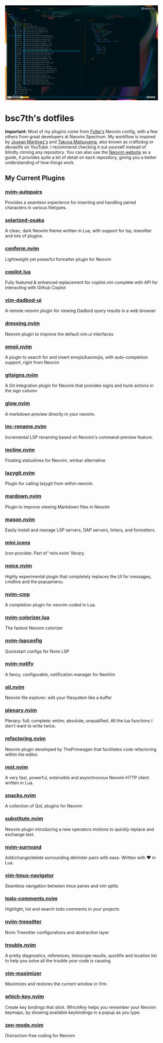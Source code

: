 ![bsc7th-neovim](assets/bsc7th-neovim.jpg)

# bsc7th's dotfiles

**Important**: Most of my plugins come from [Folke's](https://github.com/folke) Neovim config, with a few others from great developers at Neovim Spectrum. My workflow is inspired by [Josean Martinez's](https://github.com/josean-dev?tab=repositories) and [Takuya Matsuyama](https://github.com/craftzdog), also known as craftzdog or devaslife on YouTube. I recommend checking it out yourself instead of blindly cloning any repository. You can also use the [Neovim website](https://neovim.io/) as a guide, it provides quite a bit of detail on each repository, giving you a better understanding of how things work.

## My Current Plugins

### [nvim-autopairs](https://dotfyle.com/plugins/windwp/nvim-autopairs)

Provides a seamless experience for inserting and handling paired characters in various filetypes.

### [solarized-osaka](https://dotfyle.com/plugins/craftzdog/solarized-osaka.nvim)

A clean, dark Neovim theme written in Lua, with support for lsp, treesitter and lots of plugins.

### [conform.nvim](https://dotfyle.com/plugins/stevearc/conform.nvim)

Lightweight yet powerful formatter plugin for Neovim

### [copilot.lua](https://dotfyle.com/plugins/zbirenbaum/copilot.lua)

Fully featured & enhanced replacement for copilot.vim complete with API for interacting with Github Copilot

### [vim-dadbod-ui](https://github.com/bsc7th/dotfiles/blob/main/nvim/lua/bsc7th/plugins/dadbod-ui.lua)

A remote neovim plugin for viewing Dadbod query results in a web browser

### [dressing.nvim](https://dotfyle.com/plugins/stevearc/dressing.nvim)

Neovim plugin to improve the default vim.ui interfaces

### [emoji.nvim](https://dotfyle.com/plugins/allaman/emoji.nvim)

A plugin to search for and insert emojis/kaomojis, with auto-completion support, right from Neovim

### [gitsigns.nvim](https://dotfyle.com/plugins/lewis6991/gitsigns.nvim)

A Git integration plugin for Neovim that provides signs and hunk actions in the sign column

### [glow.nvim](https://dotfyle.com/plugins/ellisonleao/glow.nvim)

A markdown preview directly in your neovim.

### [inc-rename.nvim](https://dotfyle.com/plugins/smjonas/inc-rename.nvim)

Incremental LSP renaming based on Neovim's command-preview feature.

### [incline.nvim](https://dotfyle.com/plugins/b0o/incline.nvim)

Floating statuslines for Neovim, winbar alternative

### [lazygit.nvim](https://dotfyle.com/plugins/kdheepak/lazygit.nvim)

Plugin for calling lazygit from within neovim.

### [mardown.nvim](https://dotfyle.com/plugins/MeanderingProgrammer/markdown.nvim)

Plugin to improve viewing Markdown files in Neovim

### [mason.nvim](https://dotfyle.com/plugins/williamboman/mason.nvim)

Easily install and manage LSP servers, DAP servers, linters, and formatters.

### [mini.icons](https://dotfyle.com/plugins/echasnovski/mini.icons)

Icon provider. Part of 'mini.nvim' library.

### [noice.nvim](https://dotfyle.com/plugins/folke/noice.nvim)

Highly experimental plugin that completely replaces the UI for messages, cmdline and the popupmenu.

### [nvim-cmp](https://dotfyle.com/plugins/hrsh7th/nvim-cmp)

A completion plugin for neovim coded in Lua.

### [nvim-colorizer.lua](https://dotfyle.com/plugins/catgoose/nvim-colorizer.lua)

The fastest Neovim colorizer

### [nvim-lspconfig](https://dotfyle.com/plugins/neovim/nvim-lspconfig)

Quickstart configs for Nvim LSP

### [nvim-notify](https://dotfyle.com/plugins/rcarriga/nvim-notify)

A fancy, configurable, notification manager for NeoVim

### [oil.nvim](https://dotfyle.com/plugins/stevearc/oil.nvim)

Neovim file explorer: edit your filesystem like a buffer

### [plenary.nvim](https://dotfyle.com/plugins/nvim-lua/plenary.nvim)

Plenary: full; complete; entire; absolute; unqualified. All the lua functions I don't want to write twice.

### [refactoring.nvim](https://github.com/ThePrimeagen/refactoring.nvim)

Neovim plugin developed by ThePrimeagen that facilitates code refactoring within the editor.

### [rest.nvim](https://dotfyle.com/plugins/rest-nvim/rest.nvim)

A very fast, powerful, extensible and asynchronous Neovim HTTP client written in Lua.

### [snacks.nvim](https://dotfyle.com/plugins/folke/snacks.nvim)

A collection of QoL plugins for Neovim

### [substitute.nvim](https://dotfyle.com/plugins/gbprod/substitute.nvim)

Neovim plugin introducing a new operators motions to quickly replace and exchange text.

### [nvim-surround](https://dotfyle.com/plugins/kylechui/nvim-surround)

Add/change/delete surrounding delimiter pairs with ease. Written with :heart: in Lua.

### [vim-tmux-navigator](https://github.com/christoomey/vim-tmux-navigator)

Seamless navigation between tmux panes and vim splits

### [todo-comments.nvim](https://dotfyle.com/plugins/folke/todo-comments.nvim)

Highlight, list and search todo comments in your projects

### [nvim-treesitter](https://dotfyle.com/plugins/nvim-treesitter/nvim-treesitter)

Nvim Treesitter configurations and abstraction layer

### [trouble.nvim](https://dotfyle.com/plugins/folke/trouble.nvim)

A pretty diagnostics, references, telescope results, quickfix and location list to help you solve all the trouble your code is causing.

### [vim-maximizer](https://github.com/szw/vim-maximizer)

Maximizes and restores the current window in Vim.

### [which-key.nvim](https://dotfyle.com/plugins/folke/which-key.nvim)

Create key bindings that stick. WhichKey helps you remember your Neovim keymaps, by showing available keybindings in a popup as you type.

### [zen-mode.nvim](https://dotfyle.com/plugins/folke/zen-mode.nvim)

Distraction-free coding for Neovim

